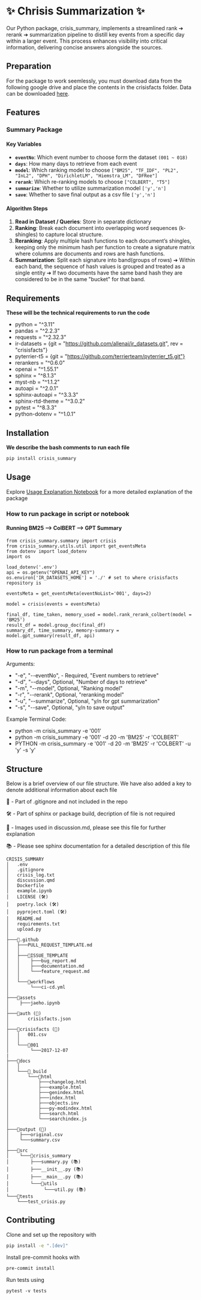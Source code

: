 # ✨ Chrisis Summarization ✨

Our Python package, crisis_summary, implements a streamlined rank ➔ rerank ➔ summarization pipeline to distill key events from a specific day within a larger event. This process enhances visibility into critical information, delivering concise answers alongside the sources.

## Preparation
For the package to work seemlessly, you must download data from the following google drive and place the contents in the crisisfacts folder.
Data can be downloaded [here](https://drive.google.com/drive/folders/12rDWt6NVdTkMI6MXMiYFTLlFj9bgR6rX?usp=sharing).

## Features 

### Summary Package

#### Key Variables
- **`eventNo`**: Which event number to choose form the dataset `(001 ~ 018)`
- **`days`**: How many days to retrieve from each event
- **`model`**: Which ranking model to choose `["BM25", "TF_IDF", "PL2", "InL2", "DPH", "DirichletLM", "Hiemstra_LM", "DFRee"]`
- **`rerank`**: Which re-ranking models to choose `["COLBERT", "T5"]`
- **`summarize`**: Whether to utilize summarization model `['y','n']`
- **`save`**: Whether to save final output as a csv file `['y','n']`

#### Algorithm Steps
1. **Read in Dataset / Queries**: Store in separate dictionary
2. **Ranking**: Break each document into overlapping word sequences (k-shingles) to capture local structure.
3. **Reranking**: Apply multiple hash functions to each document’s shingles, keeping only the minimum hash per function to create a signature matrix where columns are documents and rows are hash functions.
4. **Summarization**: Split each signature into band(groups of rows) ➔ Within each band, the sequence of hash values is grouped and treated as a single entity ➔ If two documents have the same band hash they are considered to be in the same "bucket" for that band.

## Requirements
**These will be the technical requirements to run the code**
- python = "^3.11"
- pandas = "^2.2.3"
- requests = "^2.32.3"
- ir-datasets = {git = "https://github.com/allenai/ir_datasets.git", rev = "crisisfacts"}
- pyterrier-t5 = {git = "https://github.com/terrierteam/pyterrier_t5.git"}
- rerankers = "^0.6.0"
- openai = "^1.55.1"
- sphinx = "^8.1.3"
- myst-nb = "^1.1.2"
- autoapi = "^2.0.1"
- sphinx-autoapi = "^3.3.3"
- sphinx-rtd-theme = "^3.0.2"
- pytest = "^8.3.3"
- python-dotenv = "^1.0.1"

## Installation

**We describe the bash comments to run each file**

```bash
pip install crisis_summary
```

## Usage

Explore [Usage Explanation Notebook](./example.ipynb) for a more detailed explanation of the package

### How to run package in script or notebook
#### Running BM25 --> ColBERT --> GPT Summary

```{python}
from crisis_summary.summary import crisis
from crisis_summary.utils.util import get_eventsMeta
from dotenv import load_dotenv
import os

load_dotenv('.env')
api = os.getenv("OPENAI_API_KEY")
os.environ['IR_DATASETS_HOME'] = './' # set to where crisisfacts repository is

eventsMeta = get_eventsMeta(eventNoList='001', days=2)

model = crisis(events = eventsMeta)

final_df, time_taken, memory_used = model.rank_rerank_colbert(model = 'BM25')
result_df = model.group_doc(final_df)
summary_df, time_summary, memory-summary = model.gpt_summary(result_df, api)
```


### How to run package from a terminal

Arguments:
- "-e", "--eventNo", - Required, "Event numbers to retrieve"
- "-d", "--days", Optional, "Number of days to retrieve"
- "-m", "--model", Optional, "Ranking model"
- "-r", "--rerank", Optional, "reranking model"
- "-u", "--summarize", Optional, "y/n for gpt summarization"
- "-s", "--save", Optional, "y/n to save output"

Example Terminal Code:
- python -m crisis_summary -e '001'
- python -m crisis_summary -e '001' -d 20 -m 'BM25' -r 'COLBERT'
- PYTHON -m crisis_summary -e '001' -d 20 -m 'BM25' -r 'COLBERT' -u 'y' -s 'y'

## Structure

Below is a brief overview of our file structure. We have also added a key to denote additional information about each file

🚫 - Part of .gitignore and not included in the repo

🛠️ - Part of sphinx or package build, decription of file is not required 

🎨 - Images used in discussion.md, please see this file for further explanation

📚 - Please see sphinx documentation for a detailed description of this file

```
CRISIS_SUMMARY
│   .env
│   .gitignore
│   crisis_log.txt
│   discussion.qmd
│   Dockerfile
│   example.ipynb
│   LICENSE (🛠️)
│   poetry.lock (🛠️)
│   pyproject.toml (🛠️)
│   README.md
│   requirements.txt
│   upload.py
│   
├───📁.github
│   ├───PULL_REQUEST_TEMPLATE.md
│   │   
│   ├───📁ISSUE_TEMPLATE
│   │    ├───bug_report.md
│   │    ├───documentation.md
│   │    └───feature_request.md
│   │       
│   └───📁workflows
│        └───ci-cd.yml
│               
├───📁assets
│    ├───jaeho.ipynb
│       
├───📁auth (🚫)
│       crisisfacts.json
│       
├───📁crisisfacts (🚫)
│   │   001.csv
│   │   
│   └───📁001
│        └───2017-12-07
|                   
├───📁docs
│   │           
│   └───📁_build             
│       └───📁html
│           ├───changelog.html
│           ├───example.html
│           ├───genindex.html
│           ├───index.html
│           ├───objects.inv
│           ├───py-modindex.html
│           ├───search.html
│           └───searchindex.js
│               
├───📁output (🚫)
│    ├───original.csv
│    └───summary.csv
│       
├───📁src
│    └───📁crisis_summary
│        ├───summary.py (📚)
│        ├───__init__.py (📚)
│        ├───__main__.py (📚)
│        └───📁utils
│             └───util.py (📚)
└───📁tests
    └───test_crisis.py
```

## Contributing

Clone and set up the repository with

```bash
pip install -e ".[dev]"
```

Install pre-commit hooks with

```bash
pre-commit install
```

Run tests using

```
pytest -v tests
```